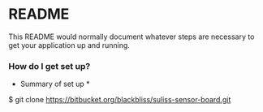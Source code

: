 # README #

This README would normally document whatever steps are necessary to get your application up and running.

### How do I get set up? ###

* Summary of set up *

$ git clone https://bitbucket.org/blackbliss/suliss-sensor-board.git